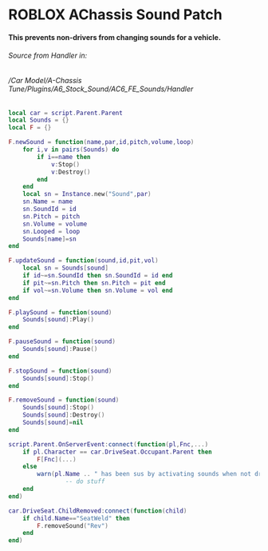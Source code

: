 # ROBLOX AChassis Sound Patch
#### This prevents non-drivers from changing sounds for a vehicle.

###### Source from Handler in:
###### /Car Model/A-Chassis Tune/Plugins/A6_Stock_Sound/AC6_FE_Sounds/Handler
```lua
local car = script.Parent.Parent
local Sounds = {}
local F = {}

F.newSound = function(name,par,id,pitch,volume,loop)
	for i,v in pairs(Sounds) do
		if i==name then
			v:Stop()
			v:Destroy()
		end
	end
	local sn = Instance.new("Sound",par)
	sn.Name = name
	sn.SoundId = id
	sn.Pitch = pitch
	sn.Volume = volume
	sn.Looped = loop
	Sounds[name]=sn
end

F.updateSound = function(sound,id,pit,vol)
	local sn = Sounds[sound]
	if id~=sn.SoundId then sn.SoundId = id end
	if pit~=sn.Pitch then sn.Pitch = pit end
	if vol~=sn.Volume then sn.Volume = vol end
end

F.playSound = function(sound)
	Sounds[sound]:Play()
end

F.pauseSound = function(sound)
	Sounds[sound]:Pause()
end

F.stopSound = function(sound)
	Sounds[sound]:Stop()
end

F.removeSound = function(sound)
	Sounds[sound]:Stop()
	Sounds[sound]:Destroy()
	Sounds[sound]=nil
end

script.Parent.OnServerEvent:connect(function(pl,Fnc,...)
	if pl.Character == car.DriveSeat.Occupant.Parent then
		F[Fnc](...)
	else
		warn(pl.Name .. " has been sus by activating sounds when not driving :thinking:")
                -- do stuff
	end
end)

car.DriveSeat.ChildRemoved:connect(function(child)
	if child.Name=="SeatWeld" then
		F.removeSound("Rev")
	end
end)
```
